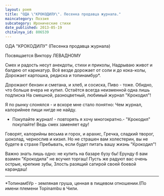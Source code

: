 ```yaml
---
layout: poem
title: "ОДА \"КРОКОДИЛУ\". Песенка продавца журнала."
maincategory: Поэзия
subcategory: Иронические стихи
date_published: 2013-05-19
chitalnya_id: 806539
---
```




ОДА "КРОКОДИЛУ"
(Песенка продавца журнала)

Посвящается Виктору ЛЕВАДНОМУ

Смех и радость несут анекдоты, стихи и приколы,
Надрываю живот и балдею от карикатур.
Всё везде дорожает от соли и до кока-колы,
Дорожает картошка, редиска и топинамбур\*.

Дорожают бензин и сметана, и хлеб, и сосиска,
Пиво - тоже. Обидно, что больше вчера не купил.
Остаётся всегда неизменной одна лишь подписка
На смешной, разноцветный, любимый журнал "Крокодил"!

Я по рынку слонялся - и вскоре мне стало понятно:
Чем журнал, калорийнее пищи нигде не найду.
- Покупайте журнал! - повторять я хочу многократно.-
"Крокодил" покупайте! Ведь смех заменяет еду!

Говорят, калорийны весьма и горох, и арахис,
Гречка, сладкий творог, шоколад, чернослив и кизил.
Но не страшен вам холестерин, вы не будете в страхе
Пребывать, если будет питать вашу жизнь "Крокодил"!

Важно знать лишь одно: не купить на базаре бузу бы!
Ерунду б вам взамен "Крокодила" не всучил торгаш!
Пусть же радуют вас очень острые, крепкие зубы,
Злость разящий сатирой своей боевой карандаш!

_________________
\*ТопинамбУр - земляная груша, ценная
в пищевом отношении.(По имени племени
Topinambu в Чили.






